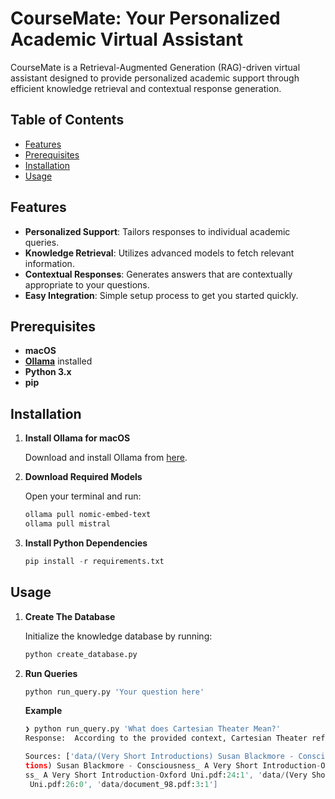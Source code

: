 # CourseMate: Your Personalized Academic Virtual Assistant

CourseMate is a Retrieval-Augmented Generation (RAG)-driven virtual assistant designed to provide personalized academic support through efficient knowledge retrieval and contextual response generation.

## Table of Contents

- [Features](#features)
- [Prerequisites](#prerequisites)
- [Installation](#installation)
- [Usage](#usage)

## Features

- **Personalized Support**: Tailors responses to individual academic queries.
- **Knowledge Retrieval**: Utilizes advanced models to fetch relevant information.
- **Contextual Responses**: Generates answers that are contextually appropriate to your questions.
- **Easy Integration**: Simple setup process to get you started quickly.

## Prerequisites

- **macOS**
- **[Ollama](https://ollama.com/download/mac)** installed
- **Python 3.x**
- **pip**

## Installation

1. **Install Ollama for macOS**

   Download and install Ollama from [here](https://ollama.com/download/mac).

2. **Download Required Models**

   Open your terminal and run:

   ```bash
   ollama pull nomic-embed-text
   ollama pull mistral
   ```

3. **Install Python Dependencies**

    ```python
    pip install -r requirements.txt
    ```

## Usage

1. **Create The Database**

    Initialize the knowledge database by running:

    ```python
    python create_database.py
    ```

2. **Run Queries**

    ```python
    python run_query.py 'Your question here'
    ```

    **Example**

    ```python
    ❯ python run_query.py 'What does Cartesian Theater Mean?'
    Response:  According to the provided context, Cartesian Theater refers to the perceived notion that there is a place in the mind or brain where everything comes together and consciousness happens. This idea suggests that some things are 'in' the theater or stream of consciousness while others are not. However, philosopher Daniel Dennett argues that this concept, often referred to as the Cartesian theatre, does not exist as it fails to explain how objective brain activity can give rise to a stream of conscious experiences.                                                                         
    
    Sources: ['data/(Very Short Introductions) Susan Blackmore - Consciousness_ A Very Short Introduction-Oxford Uni.pdf:25:0', 'data/(Very Short Introduc
    tions) Susan Blackmore - Consciousness_ A Very Short Introduction-Oxford Uni.pdf:57:1', 'data/(Very Short Introductions) Susan Blackmore - Consciousne
    ss_ A Very Short Introduction-Oxford Uni.pdf:24:1', 'data/(Very Short Introductions) Susan Blackmore - Consciousness_ A Very Short Introduction-Oxford
     Uni.pdf:26:0', 'data/document_98.pdf:3:1']     
     ```        
    


